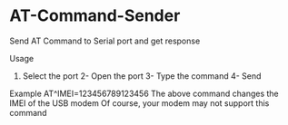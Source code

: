# AT-Command-Sender
Send AT Command to Serial port and get response

Usage
1. Select the port
2- Open the port
3- Type the command
4- Send


Example
AT^IMEI=123456789123456
The above command changes the IMEI of the USB modem
Of course, your modem may not support this command
